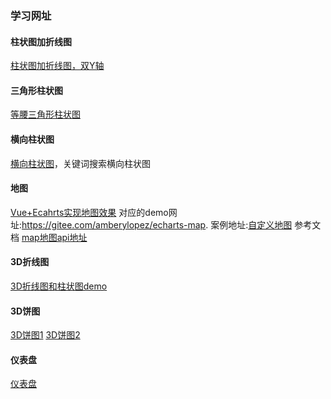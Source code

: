 ### 学习网址
#### 柱状图加折线图
[柱状图加折线图，双Y轴](http://echarts.zhangmuchen.top/#/detail?cid=xZp8IBBL8H)
#### 三角形柱状图
[等腰三角形柱状图](http://echarts.zhangmuchen.top/#/detail?cid=xchvTbC01_)
#### 横向柱状图
[横向柱状图](http://echarts.zhangmuchen.top/#/index)，关键词搜索横向柱状图
#### 地图
[Vue+Ecahrts实现地图效果](https://www.bilibili.com/video/BV1Dg411E7jw/?spm_id_from=333.337.search-card.all.click&vd_source=0db37044afb83f6d9dc9865b433fc865)
对应的demo网址:https://gitee.com/amberylopez/echarts-map.
案例地址:[自定义地图](http://echarts.zhangmuchen.top/#/detail?cid=xuxzITMEj6)
参考文档
[map地图api地址](https://echarts.apache.org/zh/option.html#series-map)

#### 3D折线图
[3D折线图和柱状图demo](http://echarts.zhangmuchen.top/#/detail?cid=xcmjkJifSt)

#### 3D饼图
[3D饼图1](http://echarts.zhangmuchen.top/#/detail?cid=xVbXSrh979)
[3D饼图2](http://echarts.zhangmuchen.top/#/detail?cid=7c92b-45b1-950b-ac649-b17ff37f)

#### 仪表盘
[仪表盘](http://echarts.zhangmuchen.top/#/detail?cid=x0np7-s5PM)
